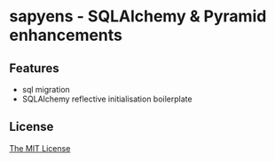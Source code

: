 # sapyens - SQLAlchemy & Pyramid enhancements

## Features
* sql migration
* SQLAlchemy reflective initialisation boilerplate

## License
[The MIT License](http://www.opensource.org/licenses/mit-license.php)
